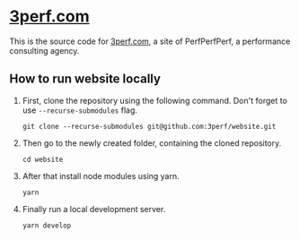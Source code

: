 # [3perf.com](http://3perf.com)

This is the source code for [3perf.com](http://3perf.com), a site of PerfPerfPerf, a performance consulting agency.

## How to run website locally

1. First, clone the repository using the following command. Don't forget to use `--recurse-submodules` flag.
   ```shell
   git clone --recurse-submodules git@github.com:3perf/website.git
   ```
1. Then go to the newly created folder, containing the cloned repository.
   ```shell
   cd website
   ```
1. After that install node modules using yarn.
   ```shell
   yarn
   ```
2. Finally run a local development server.
   ```shell
   yarn develop
   ```

